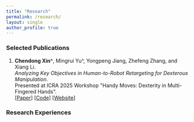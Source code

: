 ```yaml
---
title: "Research"
permalink: /research/
layout: single
author_profile: true
---
```


### Selected Publications

1. **Chendong Xin^**, Mingrui Yu^, Yongpeng Jiang, Zhefeng Zhang, and Xiang Li.  
   _Analyzing Key Objectives in Human-to-Robot Retargeting for Dexterous Manipulation_.  
   Presented at ICRA 2025 Workshop "Handy Moves: Dexterity in Multi-Fingered Hands".  
   [[Paper](https://arxiv.org/abs/2506.09384)] [[Code](https://github.com/Mingrui-Yu/retargeting)] [[Website](https://mingrui-yu.github.io/retargeting/)] 

### Research Experiences